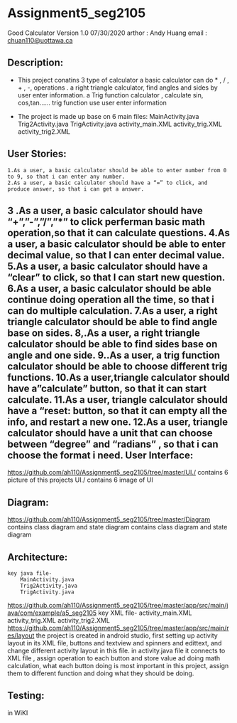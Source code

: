 # Assignment5_seg2105
Good Calculator Version 1.0 07/30/2020
arthor : Andy Huang
email : chuan110@uottawa.ca

Description:
------------
  - This project conatins 3 type of calculator 
    a basic calculator can do * , / , + , -, operations .
    a right triangle calculator, find angles and sides by user enter information.
    a Trig function calculator , calculate sin, cos,tan...... trig function use user enter information

- The project is made up base on 6 main files:
	MainActivity.java
	Trig2Activity.java
	TrigActivity.java
	activity_main.XML
	activity_trig.XML
	activity_trig2.XML

User Stories:
-----------------
	1.As a user, a basic calculator should be able to enter number from 0 to 9, so that i can enter any number.
	2.As a user, a basic calculator should have a “=” to click, and produce answer, so that i can get a answer.
3 .As a user, a basic calculator should have “+”,”-”,”/”,”*”  to click perferman basic math operation,so that it can calculate questions.
4.As a user, a basic calculator should be able to enter decimal value, so that I can enter decimal value.
5.As a user, a basic calculator should have a “clear” to click, so that I can start new question.
6.As a user, a basic calculator should be able continue doing operation all the time, so that i can do multiple calculation.
7.As a user, a right triangle calculator should be able to find angle base on sides.
8,.As a user, a right triangle calculator should be able to find sides base on angle and one side.
9..As a user, a trig function calculator should be able to choose different trig functions. 
10.As a user,triangle calculator should have a”calculate” button, so that it can start calculate.
11.As a user, triangle calculator should have a “reset: button, so that it can empty all the info, and restart a new one.
12.As a user, triangle calculator should have a unit that can choose between “degree” and “radians” , so that i can choose the format i need.
User Interface:
--------------
https://github.com/ah110/Assignment5_seg2105/tree/master/UI./
contains 6 picture of this projects UI./
contains 6 image of UI 

Diagram:
--------
https://github.com/ah110/Assignment5_seg2105/tree/master/Diagram
contains class diagram and state diagram
contains class diagram and state diagram


Architecture:
----------------
	key java file-
		MainActivity.java
		Trig2Activity.java
		TrigActivity.java
https://github.com/ah110/Assignment5_seg2105/tree/master/app/src/main/java/com/example/a5_seg2105
	key XML file-
		activity_main.XML
		activity_trig.XML
		activity_trig2.XML
https://github.com/ah110/Assignment5_seg2105/tree/master/app/src/main/res/layout
	the project is created in android studio, first setting up activity layout in its XML file, buttons and textview and spinners and edittext, and change different activity layout in this file.
in activity.java file it connects to XML file , assign operation to each button and store value ad doing math calculation, what each button doing is most important in this project, assign them to different function and doing what they should be doing.
	
Testing:
----------
in WiKI

